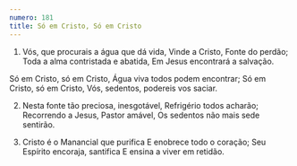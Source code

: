 ```yaml
---
numero: 181
title: Só em Cristo, Só em Cristo
---
```

1. Vós, que procurais a água que dá vida,
Vinde a Cristo, Fonte do perdão;
Toda a alma contristada e abatida,
Em Jesus encontrará a salvação.

Só em Cristo, só em Cristo,
Água viva todos podem encontrar;
Só em Cristo, só em Cristo,
Vós, sedentos, podereis vos saciar.

2. Nesta fonte tão preciosa, inesgotável,
Refrigério todos acharão;
Recorrendo a Jesus, Pastor amável,
Os sedentos não mais sede sentirão.

3. Cristo é o Manancial que purifica
E enobrece todo o coração;
Seu Espírito encoraja, santifica
E ensina a viver em retidão.
